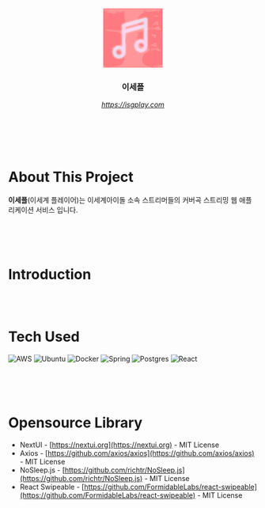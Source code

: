 <br />
<br />
<div align="center">
  <a href="https://isgplay.com">
    <img src="frontend/public/icons/mstile-310x310.png" alt="Logo" width="120" height="120">
  </a>

  <h3 align="center"> 이세플 </h3>

  <p align="center">
    <em>  <a href="https://isgplay.com">https://isgplay.com</a> </em>
    <br />
    <br />
    <br />
  </p>
</div>
<br />
<br />

# About This Project

**이세플**(이세계 플레이어)는 이세계아이돌 소속 스트리머들의 커버곡 스트리밍 웹 애플리케이션 서비스 입니다.
<br>
<br>

<p align="center">
</p>
<br>
<br>

# Introduction

<br>
<br>

# Tech Used

![AWS](https://img.shields.io/badge/AWS-%23FF9900.svg?style=for-the-badge&logo=amazon-aws&logoColor=white) ![Ubuntu](https://img.shields.io/badge/Ubuntu-E95420?style=for-the-badge&logo=ubuntu&logoColor=white) ![Docker](https://img.shields.io/badge/docker-%230db7ed.svg?style=for-the-badge&logo=docker&logoColor=white) ![Spring](https://img.shields.io/badge/spring-%236DB33F.svg?style=for-the-badge&logo=spring&logoColor=white) ![Postgres](https://img.shields.io/badge/postgres-%23316192.svg?style=for-the-badge&logo=postgresql&logoColor=white) ![React](https://img.shields.io/badge/react-%2320232a.svg?style=for-the-badge&logo=react&logoColor=%2361DAFB)

<br>
<br>
<br>

# Opensource Library

- NextUI - [https://nextui.org](https://nextui.org) - MIT License
- Axios - [https://github.com/axios/axios](https://github.com/axios/axios) - MIT License
- NoSleep.js - [https://github.com/richtr/NoSleep.js](https://github.com/richtr/NoSleep.js) -
  MIT License
- React Swipeable - [https://github.com/FormidableLabs/react-swipeable](https://github.com/FormidableLabs/react-swipeable) - MIT License
